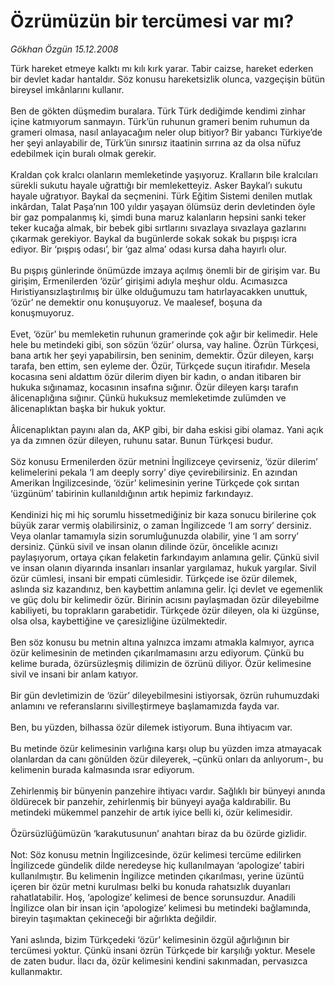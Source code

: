 # Özrümüzün bir tercümesi var mı?

*Gökhan Özgün 15.12.2008*

<div class="taraf_structure_2col_1zq">
<div class="margen_n">



 <p>Türk hareket etmeye kalktı mı kılı kırk yarar. Tabir caizse, hareket ederken bir devlet kadar hantaldır. Söz konusu hareketsizlik olunca, vazgeçişin bütün bireysel imkânlarını kullanır. <br/><br/>Ben de gökten düşmedim buralara. Türk Türk dediğimde kendimi zinhar içine katmıyorum sanmayın. Türk’ün ruhunun grameri benim ruhumun da grameri olmasa, nasıl anlayacağım neler olup bitiyor? Bir yabancı Türkiye’de her şeyi anlayabilir de, Türk’ün sınırsız itaatinin sırrına az da olsa nüfuz edebilmek için buralı olmak gerekir. <br/><br/>Kraldan çok kralcı olanların memleketinde yaşıyoruz. Kralların bile kralcıları sürekli sukutu hayale uğrattığı bir memleketteyiz. Asker Baykal’ı sukutu hayale uğratıyor. Baykal da seçmenini. Türk Eğitim Sistemi denilen mutlak inkârdan, Talat Paşa’nın 100 yıldır yaşayan ölümsüz derin devletinden öyle bir gaz pompalanmış ki, şimdi buna maruz kalanların hepsini sanki teker teker kucağa almak, bir bebek gibi sırtlarını sıvazlaya sıvazlaya gazlarını çıkarmak gerekiyor. Baykal da bugünlerde sokak sokak bu pışpışı icra ediyor. Bir ‘pışpış odası’, bir ‘gaz alma’ odası kursa daha hayırlı olur. <br/><br/>Bu pışpış günlerinde önümüzde imzaya açılmış önemli bir de girişim var. Bu girişim, Ermenilerden ‘özür’ girişimi adıyla meşhur oldu. Acımasızca Hıristiyansızlaştırılmış bir ülke olduğumuzu tam hatırlayacakken unuttuk, ‘özür’ ne demektir onu konuşuyoruz. Ve maalesef, boşuna da konuşmuyoruz. <br/><br/>Evet, ‘özür’ bu memleketin ruhunun gramerinde çok ağır bir kelimedir. Hele hele bu metindeki gibi, son sözün ‘özür’ olursa, vay haline. Özrün Türkçesi, bana artık her şeyi yapabilirsin, ben seninim, demektir. Özür dileyen, karşı tarafa, ben ettim, sen eyleme der. Özür, Türkçede suçun itirafıdır. Mesela kocasına seni aldattım özür dilerim diyen bir kadın, o andan itibaren bir hukuka sığınamaz, kocasının insafına sığınır. Özür dileyen karşı tarafın âlicenaplığına sığınır. Çünkü hukuksuz memleketimde zulümden ve âlicenaplıktan başka bir hukuk yoktur. <br/><br/>Âlicenaplıktan payını alan da, AKP gibi, bir daha eskisi gibi olamaz. Yani açık ya da zımnen özür dileyen, ruhunu satar. Bunun Türkçesi budur. <br/><br/>Söz konusu Ermenilerden özür metnini İngilizceye çevirseniz, ‘özür dilerim’ kelimelerini pekala ‘I am deeply sorry’ diye çevirebilirsiniz. En azından Amerikan İngilizcesinde, ‘özür’ kelimesinin yerine Türkçede çok sırıtan ‘üzgünüm’ tabirinin kullanıldığının artık hepimiz farkındayız. <br/><br/>Kendinizi hiç mi hiç sorumlu hissetmediğiniz bir kaza sonucu birilerine çok büyük zarar vermiş olabilirsiniz, o zaman İngilizcede ‘I am sorry’ dersiniz. Veya olanlar tamamıyla sizin sorumluğunuzda olabilir, yine ‘I am sorry’ dersiniz. Çünkü sivil ve insan olanın dilinde özür, öncelikle acınızı paylaşıyorum, ortaya çıkan felaketin farkındayım anlamına gelir. Çünkü sivil ve insan olanın diyarında insanları insanlar yargılamaz, hukuk yargılar. Sivil özür cümlesi, insani bir empati cümlesidir. Türkçede ise özür dilemek, aslında siz kazandınız, ben kaybettim anlamına gelir. İçi devlet ve egemenlik ve güç dolu bir kelimedir özür. Birinin acısını paylaşmadan özür dileyebilme kabiliyeti, bu toprakların garabetidir. Türkçede özür dileyen, ola ki üzgünse, olsa olsa, kaybettiğine ve çaresizliğine üzülmektedir. <br/><br/>Ben söz konusu bu metnin altına yalnızca imzamı atmakla kalmıyor, ayrıca özür kelimesinin de metinden çıkarılmamasını arzu ediyorum. Çünkü bu kelime burada, özürsüzleşmiş dilimizin de özrünü diliyor. Özür kelimesine sivil ve insani bir anlam katıyor. <br/><br/>Bir gün devletimizin de ‘özür’ dileyebilmesini istiyorsak, özrün ruhumuzdaki anlamını ve referanslarını sivilleştirmeye başlamamızda fayda var. <br/><br/>Ben, bu yüzden, bilhassa özür dilemek istiyorum. Buna ihtiyacım var. <br/><br/>Bu metinde özür kelimesinin varlığına karşı olup bu yüzden imza atmayacak olanlardan da canı gönülden özür dileyerek, –çünkü onları da anlıyorum-, bu kelimenin burada kalmasında ısrar ediyorum. <br/><br/>Zehirlenmiş bir bünyenin panzehire ihtiyacı vardır. Sağlıklı bir bünyeyi anında öldürecek bir panzehir, zehirlenmiş bir bünyeyi ayağa kaldırabilir. Bu metindeki mükemmel panzehir de artık iyice belli ki, özür kelimesidir. <br/><br/>Özürsüzlüğümüzün ‘karakutusunun’ anahtarı biraz da bu özürde gizlidir. <br/><br/>Not: Söz konusu metnin İngilizcesinde, özür kelimesi tercüme edilirken İngilizcede gündelik dilde neredeyse hiç kullanılmayan ‘apologize’ tabiri kullanılmıştır. Bu kelimenin İngilizce metinden çıkarılması, yerine üzüntü içeren bir özür metni kurulması belki bu konuda rahatsızlık duyanları rahatlatabilir. Hoş, ‘apologize’ kelimesi de bence sorunsuzdur. Anadili İngilizce olan bir insan için ‘apologize’ kelimesi bu metindeki bağlamında, bireyin taşımaktan çekineceği bir ağırlıkta değildir. <br/><br/>Yani aslında, bizim Türkçedeki ‘özür’ kelimesinin özgül ağırlığının bir tercümesi yoktur. Çünkü insani özrün Türkçede bir karşılığı yoktur. Mesele de zaten budur. İlacı da, özür kelimesini kendini sakınmadan, pervasızca kullanmaktır.</p>

<br/>


<div id="taraf_not">
</div>

</div>


</div>
